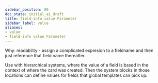 ```yaml
---
sidebar_position: 80
doc_state: initial_ai_draft
title: field-info value Parameter
sidebar_label: value
aliases:
- value
- field-info value Parameter
---
```



Why:
readability - assign a complicated expresion to a fieldname and then just reference that field name thereafter.

Use with hierarchical systems, where the value of a field is based in the context of where the card was created. Then the system blocks in those locations can define values for fields that global templates can pick up. 